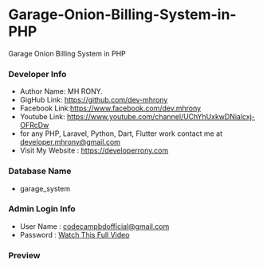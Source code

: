 # Garage-Onion-Billing-System-in-PHP
Garage Onion Billing System in PHP

### Developer Info

- Author Name: MH RONY.
- GigHub Link: https://github.com/dev-mhrony
- Facebook Link:https://www.facebook.com/dev.mhrony
- Youtube Link: https://www.youtube.com/channel/UChYhUxkwDNialcxj-OFRcDw
- for any PHP, Laravel, Python, Dart, Flutter work contact me at developer.mhrony@gmail.com
- Visit My Website : https://developerrony.com

### Database Name
- garage_system


### Admin Login Info
 - User Name : codecampbdofficial@gmail.com
 - Password  : <a href = "#">Watch This Full Video</a>


### Preview

